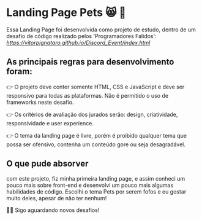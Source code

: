 # Landing Page Pets :smile_cat: :dog:
Essa Landing Page foi desenvolvida como projeto de estudo, dentro de um desafio de código realizado pelos 'Programadores Falidos':
*https://vitorpignataro.github.io/Discord_Event/index.html* 

## As principais regras para desenvolvimento foram:
:point_right: O projeto deve conter somente HTML, CSS e JavaScript e deve ser responsivo para todas as plataformas. 
Não é permitido o uso de frameworks neste desafio.

:point_right: Os critérios de avaliação dos jurados serão: design, criatividade, responsividade e user experience.

:point_right: O tema da landing page é livre, porém é proibido qualquer tema que possa ser ofensivo, contenha um conteúdo gore ou seja desagradável.

## O que pude absorver
com este projeto, fiz minha primeira landing page, e assim conheci um pouco mais sobre front-end e desenvolvi um pouco mais algumas habilidades de código.
Escolhi o tema Pets por serem fofos e eu gostar muito deles, apesar de não ter nenhum!


:woman_technologist: Sigo aguardando novos desafios!
